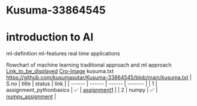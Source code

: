 # Kusuma-33864545
# introduction to AI
ml-definition
ml-features
real time applications

flowchart of machine learning
traditional approach and ml approach
[Link_to_be_displayed](actual_link)
[Cro-Image](https://encrypted-tbn0.gstatic.com/images?q=tbn:ANd9GcQ9NtWDiWfuN2RsUNBr8LtTgTbKog8rGzH86w&s)
kusuma.txt
https://github.com/kusumasutar/Kusuma-33864545/blob/main/kusuma.txt
| S.no | title | status | link  |
| ------ | ------ | ------ | ------- |
| 1 | assignment_pythonbasics |  ✅  |  [assignment1](https://github.com/kusumasutar/AI--ML/blob/main/assignments/Assignment_01.ipynb)  |
| 2 |  numpy  |  ✅  |  [numpy_assignment](https://colab.research.google.com/drive/1LmGO2ZmOl5hh1mH_sj7eeZv7dUYb30n7)  |
